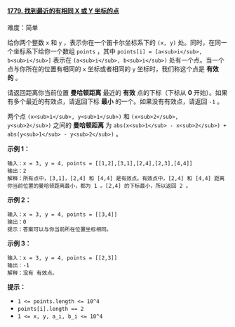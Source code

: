 ﻿#### [1779\. 找到最近的有相同 X 或 Y 坐标的点](https://leetcode.cn/problems/find-nearest-point-that-has-the-same-x-or-y-coordinate/)

难度：简单

给你两个整数 `x` 和 `y` ，表示你在一个笛卡尔坐标系下的 `(x, y)` 处。同时，在同一个坐标系下给你一个数组 `points` ，其中 `points[i] = [a<sub>i</sub>, b<sub>i</sub>]` 表示在 `(a<sub>i</sub>, b<sub>i</sub>)` 处有一个点。当一个点与你所在的位置有相同的 `x` 坐标或者相同的 `y` 坐标时，我们称这个点是 **有效的** 。

请返回距离你当前位置 **曼哈顿距离** 最近的 **有效** 点的下标（下标从 **0** 开始）。如果有多个最近的有效点，请返回下标 **最小** 的一个。如果没有有效点，请返回 `-1` 。

两个点 `(x<sub>1</sub>, y<sub>1</sub>)` 和 `(x<sub>2</sub>, y<sub>2</sub>)` 之间的 **曼哈顿距离** 为 `abs(x<sub>1</sub> - x<sub>2</sub>) + abs(y<sub>1</sub> - y<sub>2</sub>)` 。

**示例 1：**

```
输入：x = 3, y = 4, points = [[1,2],[3,1],[2,4],[2,3],[4,4]]
输出：2
解释：所有点中，[3,1]，[2,4] 和 [4,4] 是有效点。有效点中，[2,4] 和 [4,4] 距离你当前位置的曼哈顿距离最小，都为 1 。[2,4] 的下标最小，所以返回 2 。
```

**示例 2：**

```
输入：x = 3, y = 4, points = [[3,4]]
输出：0
提示：答案可以与你当前所在位置坐标相同。
```

**示例 3：**

```
输入：x = 3, y = 4, points = [[2,3]]
输出：-1
解释：没有 有效点。
```

**提示：**

-   `1 <= points.length <= 10^4`
-   `points[i].length == 2`
-   `1 <= x, y, a_i, b_i <= 10^4`
